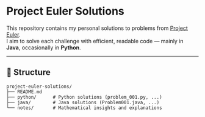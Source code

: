 # Project Euler Solutions

This repository contains my personal solutions to problems from [Project Euler](https://projecteuler.net/).  
I aim to solve each challenge with efficient, readable code — mainly in **Java**, occasionally in **Python**.

---

## 📁 Structure

```text
project-euler-solutions/
├── README.md
├── python/      # Python solutions (problem_001.py, ...)
├── java/        # Java solutions (Problem001.java, ...)
└── notes/       # Mathematical insights and explanations
